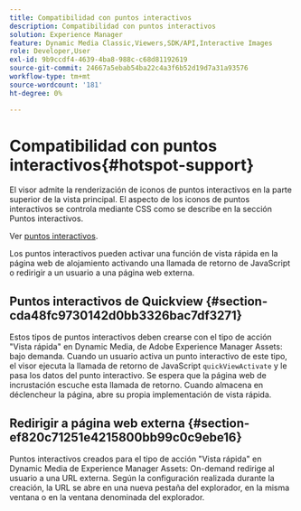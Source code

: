 ```yaml
---
title: Compatibilidad con puntos interactivos
description: Compatibilidad con puntos interactivos
solution: Experience Manager
feature: Dynamic Media Classic,Viewers,SDK/API,Interactive Images
role: Developer,User
exl-id: 9b9ccdf4-4639-4ba8-988c-c68d81192619
source-git-commit: 24667a5ebab54ba22c4a3f6b52d19d7a31a93576
workflow-type: tm+mt
source-wordcount: '181'
ht-degree: 0%

---
```


# Compatibilidad con puntos interactivos{#hotspot-support}

El visor admite la renderización de iconos de puntos interactivos en la parte superior de la vista principal. El aspecto de los iconos de puntos interactivos se controla mediante CSS como se describe en la sección Puntos interactivos.

Ver [puntos interactivos](../../c-html5-aem-asset-viewers/c-html5-aem-interactive-images/c-html5-aem-interactive-image-customizingviewer/r-html5-aem-int-image-customize-hotspots.md#reference-2ac3cc414ef2467390bf53145f1d8d74).

Los puntos interactivos pueden activar una función de vista rápida en la página web de alojamiento activando una llamada de retorno de JavaScript o redirigir a un usuario a una página web externa.

## Puntos interactivos de Quickview {#section-cda48fc9730142d0bb3326bac7df3271}

Estos tipos de puntos interactivos deben crearse con el tipo de acción &quot;Vista rápida&quot; en Dynamic Media, de Adobe Experience Manager Assets: bajo demanda. Cuando un usuario activa un punto interactivo de este tipo, el visor ejecuta la llamada de retorno de JavaScript `quickViewActivate` y le pasa los datos del punto interactivo. Se espera que la página web de incrustación escuche esta llamada de retorno. Cuando almacena en déclencheur la página, abre su propia implementación de vista rápida.

## Redirigir a página web externa {#section-ef820c71251e4215800bb99c0c9ebe16}

Puntos interactivos creados para el tipo de acción &quot;Vista rápida&quot; en Dynamic Media de Experience Manager Assets: On-demand redirige al usuario a una URL externa. Según la configuración realizada durante la creación, la URL se abre en una nueva pestaña del explorador, en la misma ventana o en la ventana denominada del explorador.
